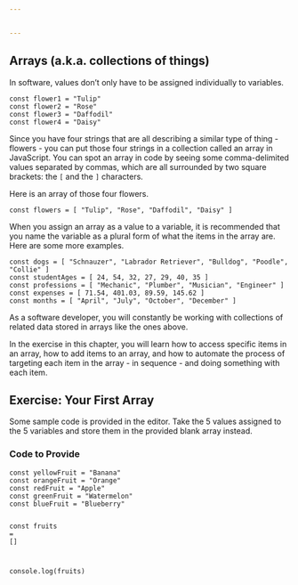 ```yaml
---


---
```


<h2 id="arrays-a.k.a.-collections-of-things">Arrays (a.k.a. collections of things)</h2>
<p>In software, values don’t only have to be assigned individually to variables.</p>
<pre class=" language-js"><code class="prism  language-js"><span class="token keyword">const</span> flower1 <span class="token operator">=</span> <span class="token string">"Tulip"</span>
<span class="token keyword">const</span> flower2 <span class="token operator">=</span> <span class="token string">"Rose"</span>
<span class="token keyword">const</span> flower3 <span class="token operator">=</span> <span class="token string">"Daffodil"</span>
<span class="token keyword">const</span> flower4 <span class="token operator">=</span> <span class="token string">"Daisy"</span>
</code></pre>
<p>Since you have four strings that are all describing a similar type of thing - flowers - you can put those four strings in a collection called an array in JavaScript. You can spot an array in code by seeing some comma-delimited values separated by commas, which are all surrounded by two square brackets: the <code>[</code> and the <code>]</code> characters.</p>
<p>Here is an array of those four flowers.</p>
<pre class=" language-js"><code class="prism  language-js"><span class="token keyword">const</span> flowers <span class="token operator">=</span> <span class="token punctuation">[</span> <span class="token string">"Tulip"</span><span class="token punctuation">,</span> <span class="token string">"Rose"</span><span class="token punctuation">,</span> <span class="token string">"Daffodil"</span><span class="token punctuation">,</span> <span class="token string">"Daisy"</span> <span class="token punctuation">]</span>
</code></pre>
<p>When you assign an array as a value to a variable, it is recommended that you name the variable as a plural form of what the items in the array are. Here are some more examples.</p>
<pre class=" language-js"><code class="prism  language-js"><span class="token keyword">const</span> dogs <span class="token operator">=</span> <span class="token punctuation">[</span> <span class="token string">"Schnauzer"</span><span class="token punctuation">,</span> <span class="token string">"Labrador Retriever"</span><span class="token punctuation">,</span> <span class="token string">"Bulldog"</span><span class="token punctuation">,</span> <span class="token string">"Poodle"</span><span class="token punctuation">,</span> <span class="token string">"Collie"</span> <span class="token punctuation">]</span>
<span class="token keyword">const</span> studentAges <span class="token operator">=</span> <span class="token punctuation">[</span> <span class="token number">24</span><span class="token punctuation">,</span> <span class="token number">54</span><span class="token punctuation">,</span> <span class="token number">32</span><span class="token punctuation">,</span> <span class="token number">27</span><span class="token punctuation">,</span> <span class="token number">29</span><span class="token punctuation">,</span> <span class="token number">40</span><span class="token punctuation">,</span> <span class="token number">35</span> <span class="token punctuation">]</span>
<span class="token keyword">const</span> professions <span class="token operator">=</span> <span class="token punctuation">[</span> <span class="token string">"Mechanic"</span><span class="token punctuation">,</span> <span class="token string">"Plumber"</span><span class="token punctuation">,</span> <span class="token string">"Musician"</span><span class="token punctuation">,</span> <span class="token string">"Engineer"</span> <span class="token punctuation">]</span>
<span class="token keyword">const</span> expenses <span class="token operator">=</span> <span class="token punctuation">[</span> <span class="token number">71.54</span><span class="token punctuation">,</span> <span class="token number">401.03</span><span class="token punctuation">,</span> <span class="token number">89.59</span><span class="token punctuation">,</span> <span class="token number">145.62</span> <span class="token punctuation">]</span>
<span class="token keyword">const</span> months <span class="token operator">=</span> <span class="token punctuation">[</span> <span class="token string">"April"</span><span class="token punctuation">,</span> <span class="token string">"July"</span><span class="token punctuation">,</span> <span class="token string">"October"</span><span class="token punctuation">,</span> <span class="token string">"December"</span> <span class="token punctuation">]</span>
</code></pre>
<p>As a software developer, you will constantly be working with collections of related data stored in arrays like the ones above.</p>
<p>In the exercise in this chapter, you will learn how to access specific items in an array, how to add items to an array, and how to automate the process of targeting each item in the array - in sequence - and doing something with each item.</p>
<h2 id="exercise-your-first-array">Exercise: Your First Array</h2>
<p>Some sample code is provided in the editor. Take the 5 values assigned to the 5 variables and store them in the provided blank array instead.</p>
<h3 id="code-to-provide">Code to Provide</h3>
<pre class=" language-js"><code class="prism  language-js"><span class="token keyword">const</span> yellowFruit <span class="token operator">=</span> <span class="token string">"Banana"</span>
<span class="token keyword">const</span> orangeFruit <span class="token operator">=</span> <span class="token string">"Orange"</span>
<span class="token keyword">const</span> redFruit <span class="token operator">=</span> <span class="token string">"Apple"</span>
<span class="token keyword">const</span> greenFruit <span class="token operator">=</span> <span class="token string">"Watermelon"</span>
<span class="token keyword">const</span> blueFruit <span class="token operator">=</span> <span class="token string">"Blueberry"</span>

<span class="token keyword">const</span> fruits <span class="token operator">=</span> <span class="token punctuation">[</span><span class="token punctuation">]</span>

console<span class="token punctuation">.</span><span class="token function">log</span><span class="token punctuation">(</span>fruits<span class="token punctuation">)</span>
</code></pre>

